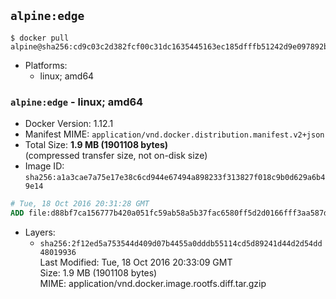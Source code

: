 ## `alpine:edge`

```console
$ docker pull alpine@sha256:cd9c03c2d382fcf00c31dc1635445163ec185dfffb51242d9e097892b3b0d5b4
```

-	Platforms:
	-	linux; amd64

### `alpine:edge` - linux; amd64

-	Docker Version: 1.12.1
-	Manifest MIME: `application/vnd.docker.distribution.manifest.v2+json`
-	Total Size: **1.9 MB (1901108 bytes)**  
	(compressed transfer size, not on-disk size)
-	Image ID: `sha256:a1a3cae7a75e17e38c6cd944e67494a898233f313827f018c9b0d629a6b49e14`

```dockerfile
# Tue, 18 Oct 2016 20:31:28 GMT
ADD file:d88bf7ca156777b420a051fc59ab58a5b37fac6580ff5d2d0166fff3aa587d2a in / 
```

-	Layers:
	-	`sha256:2f12ed5a753544d409d07b4455a0dddb55114cd5d89241d44d2d54dd48019936`  
		Last Modified: Tue, 18 Oct 2016 20:33:09 GMT  
		Size: 1.9 MB (1901108 bytes)  
		MIME: application/vnd.docker.image.rootfs.diff.tar.gzip
